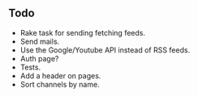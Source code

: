 ## Todo

* Rake task for sending fetching feeds.
* Send mails.
* Use the Google/Youtube API instead of RSS feeds.
* Auth page?
* Tests.
* Add a header on pages.
* Sort channels by name.
